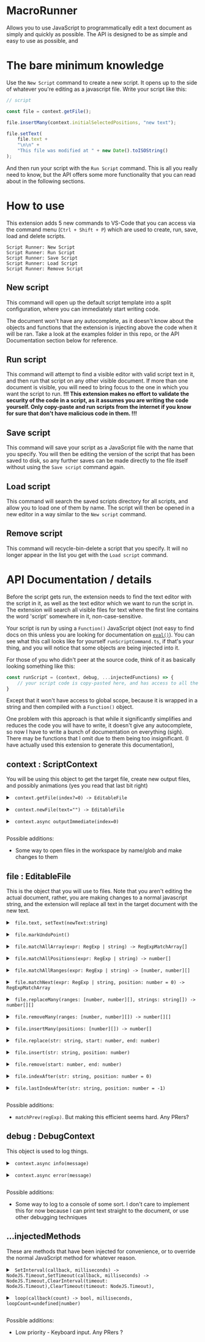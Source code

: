 # MacroRunner
Allows you to use JavaScript to programmatically edit a text document as simply and quickly as possible. The API is designed to be as simple and easy to use as possible, and 

# The bare minimum knowledge

Use the `New Script` command to create a new script. It opens up to the side of whatever you're editing as a javascript file. Write your script like this:

```javascript
// script

const file = context.getFile();

file.insertMany(context.initialSelectedPositions, "new text");

file.setText(
    file.text + 
    "\n\n" +
    "This file was modified at " + new Date().toISOString()
);
```

And then run your script with the `Run Script` command. This is all you really need to know, but the API offers some more functionality that you can read about in the following sections.

# How to use

This extension adds 5 new commands to VS-Code that you can access via the command menu (`Ctrl + Shift + P`) which are used to create, run, save, load and delete scripts.
```
Script Runner: New Script
Script Runner: Run Script
Script Runner: Save Script
Script Runner: Load Script
Script Runner: Remove Script
```

## New script

This command will open up the default script template into a split configuration, where you can immediately start writing code.

The document won't have any autocomplete, as it doesn't know about the objects and functions that the extension is injecting above the code when it will be ran. Take a look at the examples folder in this repo, or the API Documentation section below for reference.

## Run script

This command will attempt to find a visible editor with valid script text in it, and then run that script on any other visible document. If more than one document is visible, you will need to bring focus to the one in which you want the script to run. <b> !!! This extension makes no effort to validate the security of the code in a script, as it assumes you are writing the code yourself. Only copy-paste and run scripts from the internet if you know for sure that don't have malicious code in them. !!! </b>

## Save script

This command will save your script as a JavaScript file with the name that you specify. You will then be editing the version of the script that has been saved to disk, so any further saves can be made directly to the file itself without using the `Save script` command again.

## Load script

This command will search the saved scripts directory for all scripts, and allow you to load one of them by name. The script will then be opened in a new editor in a way similar to the `New script` command.

## Remove script

This command will recycle-bin-delete a script that you specify. It will no longer appear in the list you get with the `Load script` command.

# API Documentation / details

Before the script gets run, the extension needs to find the text editor with the script in it, as well as the text editor which we want to run the script in. 
The extension will search all visible files for text where the first line contains the word 'script' somewhere in it, non-case-sensitive. 

Your script is run by using a `Function()` JavaScript object (not easy to find docs on this unless you are looking for documentation on [`eval()`](https://developer.mozilla.org/en-US/docs/Web/JavaScript/Reference/Global_Objects/eval#never_use_eval!)).
You can see what this call looks like for yourself `runScriptCommand.ts`, if that's your thing, and you will notice that some objects are being injected into it.

For those of you who didn't peer at the source code, think of it as basically looking something like this:

```javascript
const runScript = (context, debug, ...injectedFunctions) => {
    // your script code is copy-pasted here, and has access to all the injected objects above
}
```
Except that it won't have access to global scope, because it is wrapped in a string and then compiled with a <code l='javascript'>Function()</code> object.

One problem with this approach is that while it significantly simplifies and reduces the code you will have to write, it doesn't give any autocomplete, so now I have to write a bunch of documentation on everything (sigh). There may be functions that I omit due to them being too insignificant. (I have actually used this extension to generate this documentation),

    
## context : ScriptContext
You will be using this object to get the target file, create new output files, and possibly animations (yes you read that last bit right)



<details>
<summary>
    <code class="Language-typescript"> context.getFile(index?=0) -> EditableFile</code></p>

</summary>

> Use `getFile()` to get the currently active file as an `EditableFile` object.The index is zero by default, which points to the target file.An index greater than 0 can be provided to access files that were newly created with `newFile`.

</details>



<details>
<summary>
    <code class="Language-typescript"> context.newFile(text="") -> EditableFile</code></p>

</summary>

> Use `newFile()` to create a new output file as an `EditableObject` object.Text can be provided to set it's initial text.

</details>



<details>
<summary>
    <code class="Language-typescript"> context.async outputImmediate(index=0)</code></p>

</summary>

> Use `outputImmediate()` to push the current text in a file directly to the target file immediately.This has no real use other than novelty, in that it can be used along with `setInterval`/`loop` to make animations.There was no real reason for me to add this, or the interval method overrides, I just did it for fun.See the GOL example to see how to use

</details>



Possible additions: 

- Some way to open files in the workspace by name/glob and make changes to them

    
## file : EditableFile
This is the object that you will use to files. Note that you aren't editing the actual document, rather, you
are making changes to a normal javascript string, and the extension will replace all text in the target document with the new text.



<details>
<summary>
    <code class="Language-typescript"> file.text, setText(newText:string)</code></p>

</summary>

> Get and set the text on the object. Most of your scripts will use these

</details>



<details>
<summary>
    <code class="Language-typescript"> file.markUndoPoint()</code></p>

</summary>

> Save the current value text as un 'undo point'. The extension will then replay all of these undo points Onto the target document before the final output, so that you can undo/redo between them - possibly for debugging purposes. 

</details>



<details>
<summary>
    <code class="Language-typescript"> file.matchAllArray(expr: RegExp | string) -> RegExpMatchArray[]</code></p>

</summary>

> Short for `Array.from(file.getText.matchAll(expr))`

</details>



<details>
<summary>
    <code class="Language-typescript"> file.matchAllPositions(expr: RegExp | string) -> number[]</code></p>

</summary>

> Same as matchAllArray but collects all match indices

</details>



<details>
<summary>
    <code class="Language-typescript"> file.matchAllRanges(expr: RegExp | string) -> [number, number][]</code></p>

</summary>

> Same as matchAllArray but collects all ranges. A range is defined as a tuple [start,end] where start is the start of the match (inclusive) and end is the end of a match (exclusive, 1 after the end of a match).

</details>



<details>
<summary>
    <code class="Language-typescript"> file.matchNext(expr: RegExp | string, position: number = 0) -> RegExpMatchArray</code></p>

</summary>

> Same as JavaScript's string.indexOf, but you can use regex

</details>



<details>
<summary>
    <code class="Language-typescript"> file.replaceMany(ranges: [number, number][], strings: string[]) -> number[][]</code></p>

</summary>

> Replaces all specified ranges in the text with the corresponding string. Modulo will be used to loop through strings if fewer strings than ranges are provided. It then returns all the new range positions. Overlapping ranges will throw an exception.The ranges will also be returned in sorted order based on their starting point, as this is a side-effect of checking for overlapping ranges.

</details>



<details>
<summary>
    <code class="Language-typescript"> file.removeMany(ranges: [number, number][]) -> number[][]</code></p>

</summary>

> Short for replaceMany(ranges, [""])

</details>



<details>
<summary>
    <code class="Language-typescript"> file.insertMany(positions: [number][]) -> number[]</code></p>

</summary>

> Short for replaceMany(ranges, [""])

</details>



<details>
<summary>
    <code class="Language-typescript"> file.replace(str: string, start: number, end: number)</code></p>

</summary>

> Short for `file.text.substring(0, start) + str + file.text.substring(end)`

</details>



<details>
<summary>
    <code class="Language-typescript"> file.insert(str: string, position: number)</code></p>

</summary>

> Short for `replace(str, position, position)`

</details>



<details>
<summary>
    <code class="Language-typescript"> file.remove(start: number, end: number)</code></p>

</summary>

> Short for `replace('', start, end);`

</details>



<details>
<summary>
    <code class="Language-typescript"> file.indexAfter(str: string, position: number = 0)</code></p>

</summary>

> Short for `text.indexOf(str, position) + str.length;`

</details>



<details>
<summary>
    <code class="Language-typescript"> file.lastIndexAfter(str: string, position: number = -1)</code></p>

</summary>

> Same as indexOf but in the reverse direction, and 1 index after the string to remain consistent with indexAfter

</details>



Possible additions: 

- `matchPrev(regExp)`. But making this efficient seems hard. Any PRers?

    
## debug : DebugContext
This object is used to log things.



<details>
<summary>
    <code class="Language-typescript"> context.async info(message)</code></p>

</summary>

> Pushes an info message notification in VS-Code

</details>



<details>
<summary>
    <code class="Language-typescript"> context.async error(message)</code></p>

</summary>

> Pushes an error message notification in VS-Code

</details>



Possible additions: 

- Some way to log to a console of some sort. I don't care to implement this for now because I can print text straight to the document, or use other debugging techniques

    
## ...injectedMethods
These are methods that have been injected for convenience, or to override the normal JavaScript method for whatever reason.



<details>
<summary>
    <code class="Language-typescript"> SetInterval(callback, milliseconds) -> NodeJS.Timeout,SetTimeout(callback, milliseconds) -> NodeJS.Timeout,ClearInterval(timeout: NodeJS.Timeout),ClearTimeout(timeout: NodeJS.Timeout),</code></p>

</summary>

> These are wrappers for the normal javascript methods that allow the extension to keep track of the TimerIDs so that it can await them.Doing this allows errors in these methods to be correctly displayed as error messages and not be silently ignored.

</details>



<details>
<summary>
    <code class="Language-typescript"> loop(callback(count) -> bool, milliseconds, loopCount=undefined|number)</code></p>

</summary>

> A wrapper for the setInterval method that allows for a loop counter, and accepts a callback That can return `true` to break out of the loop and `false` 

</details>



Possible additions: 

- Low priority - Keyboard input. Any PRers ?

